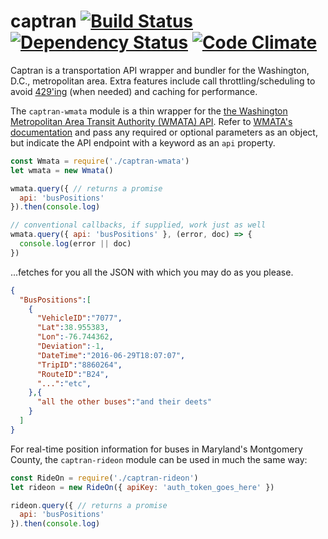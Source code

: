 # captran [![Build Status](https://travis-ci.org/mooniker/captran.svg?branch=master)](https://travis-ci.org/mooniker/captran) [![Dependency Status](https://david-dm.org/mooniker/captran.svg)](https://david-dm.org/mooniker/captran) [![Code Climate](https://codeclimate.com/github/mooniker/captran/badges/gpa.svg)](https://codeclimate.com/github/mooniker/captran)

Captran is a transportation API wrapper and bundler for the Washington, D.C., metropolitan area. Extra features include call throttling/scheduling to avoid [429'ing](https://httpstatuses.com/429) (when needed) and caching for performance.

The `captran-wmata` module is a thin wrapper for the [the Washington Metropolitan Area Transit Authority (WMATA) API](https://developer.wmata.com/). Refer to [WMATA's documentation](https://developer.wmata.com/docs/services/) and pass any required or optional parameters as an object, but indicate the API endpoint with a keyword as an `api` property.

```js
const Wmata = require('./captran-wmata')
let wmata = new Wmata()

wmata.query({ // returns a promise
  api: 'busPositions'
}).then(console.log)

// conventional callbacks, if supplied, work just as well
wmata.query({ api: 'busPositions' }, (error, doc) => {
  console.log(error || doc)
})
```

...fetches for you all the JSON with which you may do as you please.

```json
{
  "BusPositions":[  
    {  
      "VehicleID":"7077",
      "Lat":38.955383,
      "Lon":-76.744362,
      "Deviation":-1,
      "DateTime":"2016-06-29T18:07:07",
      "TripID":"8860264",
      "RouteID":"B24",
      "...":"etc",
    },{
      "all the other buses":"and their deets"
    }
  ]
}
```

For real-time position information for buses in Maryland's Montgomery County, the `captran-rideon` module can be used in much the same way:

```js
const RideOn = require('./captran-rideon')
let rideon = new RideOn({ apiKey: 'auth_token_goes_here' })

rideon.query({ // returns a promise
  api: 'busPositions'
}).then(console.log)
```
